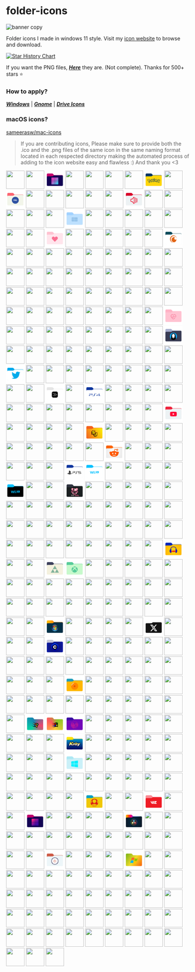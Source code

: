 # folder-icons
![banner copy](https://github.com/sameerasw/folder-icons/assets/68902530/9b18a31b-c14f-4d68-8bc4-dbe9f70f7a4d)

Folder icons I made in windows 11 style. Visit my [icon website](https://www.sameerasw.com/icons/categories) to browse and download.

<a href="https://star-history.com/#sameerasw/folder-icons&Date">
 <picture>
   <source media="(prefers-color-scheme: dark)" srcset="https://api.star-history.com/svg?repos=sameerasw/folder-icons&type=Date&theme=dark" />
   <source media="(prefers-color-scheme: light)" srcset="https://api.star-history.com/svg?repos=sameerasw/folder-icons&type=Date" />
   <img alt="Star History Chart" src="https://api.star-history.com/svg?repos=sameerasw/folder-icons&type=Date" />
 </picture>
</a>

If you want the PNG files, [***Here***](https://github.com/sameerasw/folder-icons/tree/main/PNGs) they are. (Not complete). Thanks for 500+ stars ⭐

### How to apply?           
[***Windows***](https://t.me/tidwib/81) | 
[***Gnome***](https://t.me/tidwib/84) | 
[***Drive Icons***](https://t.me/tidwib/344)

### macOS icons?
[sameerasw/mac-icons](https://github.com/sameerasw/mac-icons)

> If you are contributing icons, Please make sure to provide both the .ico and the .png files of the same icon in the same naming format located in each respected directory making the automated process of adding to the icon website easy and flawless :)
And thank you <3

<!-- ICONS_GRID_START -->
<img src="/PNGs/adb.png" width="50" height="50"> <img src="/PNGs/intel.png" width="50" height="50"> <img src="/PNGs/windows-alt02.png" width="50" height="50"> <img src="/PNGs/voltageos.png" width="50" height="50"> <img src="/PNGs/java.png" width="50" height="50"> <img src="/PNGs/ryzen.png" width="50" height="50"> <img src="/PNGs/ps3.png" width="50" height="50"> <img src="/PNGs/pokemon.png" width="50" height="50"> <img src="/PNGs/amd.png" width="50" height="50"> <img src="/PNGs/myanimelist.png" width="50" height="50">
<img src="/PNGs/font.png" width="50" height="50"> <img src="/PNGs/excel.png" width="50" height="50"> <img src="/PNGs/root.png" width="50" height="50"> <img src="/PNGs/samsung.png" width="50" height="50"> <img src="/PNGs/lawnchair-alt.png" width="50" height="50"> <img src="/PNGs/sound.png" width="50" height="50"> <img src="/PNGs/gimp.png" width="50" height="50"> <img src="/PNGs/Redbubble.png" width="50" height="50"> <img src="/PNGs/hp.png" width="50" height="50"> <img src="/PNGs/android-text.png" width="50" height="50">
<img src="/PNGs/epic-games.png" width="50" height="50"> <img src="/PNGs/windows-1.png" width="50" height="50"> <img src="/PNGs/gtav.png" width="50" height="50"> <img src="/PNGs/fiveM.png" width="50" height="50"> <img src="/PNGs/garuda-linux.png" width="50" height="50"> <img src="/PNGs/package.png" width="50" height="50"> <img src="/PNGs/google-pixel5.png" width="50" height="50"> <img src="/PNGs/kde-connect.png" width="50" height="50"> <img src="/PNGs/degree.png" width="50" height="50"> <img src="/PNGs/heart.png" width="50" height="50">
<img src="/PNGs/razer.png" width="50" height="50"> <img src="/PNGs/citra-emu.png" width="50" height="50"> <img src="/PNGs/sparkos.png" width="50" height="50"> <img src="/PNGs/google-w.png" width="50" height="50"> <img src="/PNGs/risingos.png" width="50" height="50"> <img src="/PNGs/crunchyroll.png" width="50" height="50"> <img src="/PNGs/vue.png" width="50" height="50"> <img src="/PNGs/PLM.png" width="50" height="50"> <img src="/PNGs/word.png" width="50" height="50"> <img src="/PNGs/google-pixel8.png" width="50" height="50">
<img src="/PNGs/google-pixel6pro.png" width="50" height="50"> <img src="/PNGs/infinix-gt20-pro.png" width="50" height="50"> <img src="/PNGs/code.png" width="50" height="50"> <img src="/PNGs/RPCS3-emu.png" width="50" height="50"> <img src="/PNGs/nikgapps.png" width="50" height="50"> <img src="/PNGs/f1.png" width="50" height="50"> <img src="/PNGs/kubuntu.png" width="50" height="50"> <img src="/PNGs/Vita3K-emu.png" width="50" height="50"> <img src="/PNGs/minecraft.png" width="50" height="50"> <img src="/PNGs/asus.png" width="50" height="50">
<img src="/PNGs/apple-alt.png" width="50" height="50"> <img src="/PNGs/sass.png" width="50" height="50"> <img src="/PNGs/aorus.png" width="50" height="50"> <img src="/PNGs/dreamcast.png" width="50" height="50"> <img src="/PNGs/oxygenos.png" width="50" height="50"> <img src="/PNGs/rhel.png" width="50" height="50"> <img src="/PNGs/escapist-2.png" width="50" height="50"> <img src="/PNGs/oneui.png" width="50" height="50"> <img src="/PNGs/google.png" width="50" height="50"> <img src="/PNGs/work.png" width="50" height="50">
<img src="/PNGs/s23u.png" width="50" height="50"> <img src="/PNGs/personal.png" width="50" height="50"> <img src="/PNGs/android-13.png" width="50" height="50"> <img src="/PNGs/settings.png" width="50" height="50"> <img src="/PNGs/onedrive.png" width="50" height="50"> <img src="/PNGs/predator.png" width="50" height="50"> <img src="/PNGs/awakenos.png" width="50" height="50"> <img src="/PNGs/mGBA-emu.png" width="50" height="50"> <img src="/PNGs/autorun.png" width="50" height="50"> <img src="/PNGs/infinix.png" width="50" height="50">
<img src="/PNGs/Revo-uninstaller.png" width="50" height="50"> <img src="/PNGs/heart-pulse.png" width="50" height="50"> <img src="/PNGs/auto-cad.png" width="50" height="50"> <img src="/PNGs/google-pixel7pro.png" width="50" height="50"> <img src="/PNGs/ahk.png" width="50" height="50"> <img src="/PNGs/sims.png" width="50" height="50"> <img src="/PNGs/music.png" width="50" height="50"> <img src="/PNGs/golang.png" width="50" height="50"> <img src="/PNGs/documents.png" width="50" height="50"> <img src="/PNGs/nzxt.png" width="50" height="50">
<img src="/PNGs/spirited-away.png" width="50" height="50"> <img src="/PNGs/gog.png" width="50" height="50"> <img src="/PNGs/google-pixel7.png" width="50" height="50"> <img src="/PNGs/garuda-linux-dragonized.png" width="50" height="50"> <img src="/PNGs/legion.png" width="50" height="50"> <img src="/PNGs/folder-icons.png" width="50" height="50"> <img src="/PNGs/stex.png" width="50" height="50"> <img src="/PNGs/forza-horizon.png" width="50" height="50"> <img src="/PNGs/adobe-creative-cloud.png" width="50" height="50"> <img src="/PNGs/android-14.png" width="50" height="50">
<img src="/PNGs/twitter.png" width="50" height="50"> <img src="/PNGs/sega-saturn.png" width="50" height="50"> <img src="/PNGs/warzone.png" width="50" height="50"> <img src="/PNGs/design.png" width="50" height="50"> <img src="/PNGs/bitbucket.png" width="50" height="50"> <img src="/PNGs/css.png" width="50" height="50"> <img src="/PNGs/yuzu-emu.png" width="50" height="50"> <img src="/PNGs/roblox.png" width="50" height="50"> <img src="/PNGs/ropbox.png" width="50" height="50"> <img src="/PNGs/microsoft-365-new.png" width="50" height="50">
<img src="/PNGs/copyq.png" width="50" height="50"> <img src="/PNGs/cobalt.tools.png" width="50" height="50"> <img src="/PNGs/adobe-substance3d.png" width="50" height="50"> <img src="/PNGs/ps4.png" width="50" height="50"> <img src="/PNGs/numpad-macros.png" width="50" height="50"> <img src="/PNGs/ea.png" width="50" height="50"> <img src="/PNGs/terminal.png" width="50" height="50"> <img src="/PNGs/sega-genesis.png" width="50" height="50"> <img src="/PNGs/google-pixel3.png" width="50" height="50"> <img src="/PNGs/sony-alpha.png" width="50" height="50">
<img src="/PNGs/arch.png" width="50" height="50"> <img src="/PNGs/lg.png" width="50" height="50"> <img src="/PNGs/vhd.png" width="50" height="50"> <img src="/PNGs/dell.png" width="50" height="50"> <img src="/PNGs/nintendo.png" width="50" height="50"> <img src="/PNGs/mi.png" width="50" height="50"> <img src="/PNGs/youtube.png" width="50" height="50"> <img src="/PNGs/Vagrant.png" width="50" height="50"> <img src="/PNGs/mi-a2-lite.png" width="50" height="50"> <img src="/PNGs/oneplus-6.png" width="50" height="50">
<img src="/PNGs/Dism++.png" width="50" height="50"> <img src="/PNGs/shonen-jump.png" width="50" height="50"> <img src="/PNGs/user.png" width="50" height="50"> <img src="/PNGs/pubg.png" width="50" height="50"> <img src="/PNGs/poco-f1.png" width="50" height="50"> <img src="/PNGs/supirioros.png" width="50" height="50"> <img src="/PNGs/html.png" width="50" height="50"> <img src="/PNGs/github-alt.png" width="50" height="50"> <img src="/PNGs/desktop-computer.png" width="50" height="50"> <img src="/PNGs/android.png" width="50" height="50">
<img src="/PNGs/steam.png" width="50" height="50"> <img src="/PNGs/reddit.png" width="50" height="50"> <img src="/PNGs/gopher.png" width="50" height="50"> <img src="/PNGs/wii.png" width="50" height="50"> <img src="/PNGs/gnome-web.png" width="50" height="50"> <img src="/PNGs/havoc.png" width="50" height="50"> <img src="/PNGs/gigabyte.png" width="50" height="50"> <img src="/PNGs/google-pixel4.png" width="50" height="50"> <img src="/PNGs/ps5.png" width="50" height="50"> <img src="/PNGs/wii-u-alt01.png" width="50" height="50">
<img src="/PNGs/safari.png" width="50" height="50"> <img src="/PNGs/ps1.png" width="50" height="50"> <img src="/PNGs/opera.png" width="50" height="50"> <img src="/PNGs/linux-mint.png" width="50" height="50"> <img src="/PNGs/wii-u.png" width="50" height="50"> <img src="/PNGs/gitlab.png" width="50" height="50"> <img src="/PNGs/bit.png" width="50" height="50"> <img src="/PNGs/fitgirl-repacks.png" width="50" height="50"> <img src="/PNGs/lumion.png" width="50" height="50"> <img src="/PNGs/adobe-animate.png" width="50" height="50">
<img src="/PNGs/adobe-dreamweaver.png" width="50" height="50"> <img src="/PNGs/flight-simulator.png" width="50" height="50"> <img src="/PNGs/os.png" width="50" height="50"> <img src="/PNGs/nvidia.png" width="50" height="50"> <img src="/PNGs/windows-10.png" width="50" height="50"> <img src="/PNGs/adobe-after-effects.png" width="50" height="50"> <img src="/PNGs/graphics.png" width="50" height="50"> <img src="/PNGs/apple.png" width="50" height="50"> <img src="/PNGs/microg.png" width="50" height="50"> <img src="/PNGs/syberiaos.png" width="50" height="50">
<img src="/PNGs/popmods.png" width="50" height="50"> <img src="/PNGs/crdroid.png" width="50" height="50"> <img src="/PNGs/deepin.png" width="50" height="50"> <img src="/PNGs/ms-edge.png" width="50" height="50"> <img src="/PNGs/open-suse.png" width="50" height="50"> <img src="/PNGs/surface.png" width="50" height="50"> <img src="/PNGs/discord.png" width="50" height="50"> <img src="/PNGs/destiny-2.png" width="50" height="50"> <img src="/PNGs/MelonDS-emu.png" width="50" height="50"> <img src="/PNGs/chrome.png" width="50" height="50">
<img src="/PNGs/lenovo.png" width="50" height="50"> <img src="/PNGs/spotify.png" width="50" height="50"> <img src="/PNGs/snes.png" width="50" height="50"> <img src="/PNGs/Rosalies-Mupen-GUI-emu.png" width="50" height="50"> <img src="/PNGs/adobe-acrobat.png" width="50" height="50"> <img src="/PNGs/mi-note-10-pro.png" width="50" height="50"> <img src="/PNGs/manjaro.png" width="50" height="50"> <img src="/PNGs/linux.png" width="50" height="50"> <img src="/PNGs/retroarch.png" width="50" height="50"> <img src="/PNGs/audacity.png" width="50" height="50">
<img src="/PNGs/videos.png" width="50" height="50"> <img src="/PNGs/Cemu-emu.png" width="50" height="50"> <img src="/PNGs/zelda.png" width="50" height="50"> <img src="/PNGs/Xbox-one.png" width="50" height="50"> <img src="/PNGs/google-drive.png" width="50" height="50"> <img src="/PNGs/rog.png" width="50" height="50"> <img src="/PNGs/evga.png" width="50" height="50"> <img src="/PNGs/nintendo-3ds.png" width="50" height="50"> <img src="/PNGs/league-of-legends.png" width="50" height="50"> <img src="/PNGs/google-pixel3a.png" width="50" height="50">
<img src="/PNGs/logitech.png" width="50" height="50"> <img src="/PNGs/halo.png" width="50" height="50"> <img src="/PNGs/flamegapps.png" width="50" height="50"> <img src="/PNGs/google-pixel7a.png" width="50" height="50"> <img src="/PNGs/Virtualbox.png" width="50" height="50"> <img src="/PNGs/courseforge.png" width="50" height="50"> <img src="/PNGs/rainbow-six.png" width="50" height="50"> <img src="/PNGs/figma.png" width="50" height="50"> <img src="/PNGs/dotos.png" width="50" height="50"> <img src="/PNGs/bluetooth.png" width="50" height="50">
<img src="/PNGs/dolphin-emu.png" width="50" height="50"> <img src="/PNGs/corsair.png" width="50" height="50"> <img src="/PNGs/google-pixel2xl.png" width="50" height="50"> <img src="/PNGs/markdown.png" width="50" height="50"> <img src="/PNGs/google-pixel8pro.png" width="50" height="50"> <img src="/PNGs/google-pixel4a5g.png" width="50" height="50"> <img src="/PNGs/nintendo-switch.png" width="50" height="50"> <img src="/PNGs/more.png" width="50" height="50"> <img src="/PNGs/sql.png" width="50" height="50"> <img src="/PNGs/windows-vista.png" width="50" height="50">
<img src="/PNGs/statix.png" width="50" height="50"> <img src="/PNGs/ancientos.png" width="50" height="50"> <img src="/PNGs/valorant.png" width="50" height="50"> <img src="/PNGs/thinkpad.png" width="50" height="50"> <img src="/PNGs/x.png" width="50" height="50"> <img src="/PNGs/opengapps.png" width="50" height="50"> <img src="/PNGs/adobe-premiere-pro.png" width="50" height="50"> <img src="/PNGs/fiverr.png" width="50" height="50"> <img src="/PNGs/civitai.png" width="50" height="50"> <img src="/PNGs/rdr-2.png" width="50" height="50">
<img src="/PNGs/google-pixel1.png" width="50" height="50"> <img src="/PNGs/adobe-express.png" width="50" height="50"> <img src="/PNGs/fortnite.png" width="50" height="50"> <img src="/PNGs/audio.png" width="50" height="50"> <img src="/PNGs/opera-gx.png" width="50" height="50"> <img src="/PNGs/poco-m2-pro.png" width="50" height="50"> <img src="/PNGs/samsung-galaxy-m02.png" width="50" height="50"> <img src="/PNGs/google-pixel2.png" width="50" height="50"> <img src="/PNGs/chromium.png" width="50" height="50"> <img src="/PNGs/alienware.png" width="50" height="50">
<img src="/PNGs/centos.png" width="50" height="50"> <img src="/PNGs/evolutionx.png" width="50" height="50"> <img src="/PNGs/movies.png" width="50" height="50"> <img src="/PNGs/google-b.png" width="50" height="50"> <img src="/PNGs/php.png" width="50" height="50"> <img src="/PNGs/firefox.png" width="50" height="50"> <img src="/PNGs/GSI.png" width="50" height="50"> <img src="/PNGs/dragon-ball.png" width="50" height="50"> <img src="/PNGs/PPSSPP-gold-emu.png" width="50" height="50"> <img src="/PNGs/pixel-camera.png" width="50" height="50">
<img src="/PNGs/adobe.png" width="50" height="50"> <img src="/PNGs/acer.png" width="50" height="50"> <img src="/PNGs/ubuntu-studio.png" width="50" height="50"> <img src="/PNGs/popchat.png" width="50" height="50"> <img src="/PNGs/resident-evil.png" width="50" height="50"> <img src="/PNGs/games-alt.png" width="50" height="50"> <img src="/PNGs/wallpapers.png" width="50" height="50"> <img src="/PNGs/sony.png" width="50" height="50"> <img src="/PNGs/cities-skylines.png" width="50" height="50"> <img src="/PNGs/gentoo.png" width="50" height="50">
<img src="/PNGs/adobe-photoshop.png" width="50" height="50"> <img src="/PNGs/android-one.png" width="50" height="50"> <img src="/PNGs/gapps.png" width="50" height="50"> <img src="/PNGs/windows-95.png" width="50" height="50"> <img src="/PNGs/windows-3.1.png" width="50" height="50"> <img src="/PNGs/earthbound.png" width="50" height="50"> <img src="/PNGs/vscode.png" width="50" height="50"> <img src="/PNGs/android-12.png" width="50" height="50"> <img src="/PNGs/obs-studio.png" width="50" height="50"> <img src="/PNGs/pixel-experience.png" width="50" height="50">
<img src="/PNGs/google-pixel-fold.png" width="50" height="50"> <img src="/PNGs/adobe-lightroom-classic.png" width="50" height="50"> <img src="/PNGs/elden-ring.png" width="50" height="50"> <img src="/PNGs/tv-shows.png" width="50" height="50"> <img src="/PNGs/kirby.png" width="50" height="50"> <img src="/PNGs/8).png" width="50" height="50"> <img src="/PNGs/web.png" width="50" height="50"> <img src="/PNGs/Europa-Universalis-4.png" width="50" height="50"> <img src="/PNGs/popwalls.png" width="50" height="50"> <img src="/PNGs/msi.png" width="50" height="50">
<img src="/PNGs/grounded.png" width="50" height="50"> <img src="/PNGs/ubuntu.png" width="50" height="50"> <img src="/PNGs/Qbittorent.png" width="50" height="50"> <img src="/PNGs/windows-8.1.png" width="50" height="50"> <img src="/PNGs/rainmeter.png" width="50" height="50"> <img src="/PNGs/blockbench.png" width="50" height="50"> <img src="/PNGs/fedora.png" width="50" height="50"> <img src="/PNGs/clone-hero-emu.png" width="50" height="50"> <img src="/PNGs/brave.png" width="50" height="50"> <img src="/PNGs/lineageos.png" width="50" height="50">
<img src="/PNGs/mi-note-9.png" width="50" height="50"> <img src="/PNGs/stardew-valley.png" width="50" height="50"> <img src="/PNGs/zorin.png" width="50" height="50"> <img src="/PNGs/study.png" width="50" height="50"> <img src="/PNGs/nameless.png" width="50" height="50"> <img src="/PNGs/windows-11.png" width="50" height="50"> <img src="/PNGs/radeon.png" width="50" height="50"> <img src="/PNGs/android-11.png" width="50" height="50"> <img src="/PNGs/Hwinfo.png" width="50" height="50"> <img src="/PNGs/modern-warfare-2.png" width="50" height="50">
<img src="/PNGs/telegram.png" width="50" height="50"> <img src="/PNGs/pictures.png" width="50" height="50"> <img src="/PNGs/mario.png" width="50" height="50"> <img src="/PNGs/ps2.png" width="50" height="50"> <img src="/PNGs/apex-legends.png" width="50" height="50"> <img src="/PNGs/viz.png" width="50" height="50"> <img src="/PNGs/downloads.png" width="50" height="50"> <img src="/PNGs/backup.png" width="50" height="50"> <img src="/PNGs/windows-alt01.png" width="50" height="50"> <img src="/PNGs/rocket-league.png" width="50" height="50">
<img src="/PNGs/vim.png" width="50" height="50"> <img src="/PNGs/mi-note-7.png" width="50" height="50"> <img src="/PNGs/overwatch.png" width="50" height="50"> <img src="/PNGs/davinci.png" width="50" height="50"> <img src="/PNGs/nikon.png" width="50" height="50"> <img src="/PNGs/dota-2.png" width="50" height="50"> <img src="/PNGs/adobe-audition.png" width="50" height="50"> <img src="/PNGs/drepfest.png" width="50" height="50"> <img src="/PNGs/tools.png" width="50" height="50"> <img src="/PNGs/google-photos.png" width="50" height="50">
<img src="/PNGs/omen.png" width="50" height="50"> <img src="/PNGs/Kaspersky.png" width="50" height="50"> <img src="/PNGs/sketchup.png" width="50" height="50"> <img src="/PNGs/powerpoint.png" width="50" height="50"> <img src="/PNGs/adobe-lightroom.png" width="50" height="50"> <img src="/PNGs/Windows-updated-blocker.png" width="50" height="50"> <img src="/PNGs/Readyfor-Motorola.png" width="50" height="50"> <img src="/PNGs/naruto-japanese-cuisine.png" width="50" height="50"> <img src="/PNGs/json.png" width="50" height="50"> <img src="/PNGs/yaap.png" width="50" height="50">
<img src="/PNGs/javascript-js.png" width="50" height="50"> <img src="/PNGs/windows-xp.png" width="50" height="50"> <img src="/PNGs/twrp.png" width="50" height="50"> <img src="/PNGs/diablo-4.png" width="50" height="50"> <img src="/PNGs/user2.png" width="50" height="50"> <img src="/PNGs/pixelbuilds.png" width="50" height="50"> <img src="/PNGs/poco-x3.png" width="50" height="50"> <img src="/PNGs/python.png" width="50" height="50"> <img src="/PNGs/cyberpunk.png" width="50" height="50"> <img src="/PNGs/gopro.png" width="50" height="50">
<img src="/PNGs/adobe-indesign.png" width="50" height="50"> <img src="/PNGs/disabled.png" width="50" height="50"> <img src="/PNGs/google-pixel6a.png" width="50" height="50"> <img src="/PNGs/ryujinx-emu.png" width="50" height="50"> <img src="/PNGs/PPSSPP-standard-emu.png" width="50" height="50"> <img src="/PNGs/adobe-illustrator.png" width="50" height="50"> <img src="/PNGs/hearts-of-iron-4.png" width="50" height="50"> <img src="/PNGs/tidwib.png" width="50" height="50"> <img src="/PNGs/canon.png" width="50" height="50"> <img src="/PNGs/csgo.png" width="50" height="50">
<img src="/PNGs/playstation.png" width="50" height="50"> <img src="/PNGs/cherishos.png" width="50" height="50"> <img src="/PNGs/drive_icons/drive-kubuntu.png" width="50" height="50"> <img src="/PNGs/drive_icons/drive-fedora.png" width="50" height="50"> <img src="/PNGs/drive_icons/drive-ubuntu-studio.png" width="50" height="50"> <img src="/PNGs/drive_icons/drive-deepin.png" width="50" height="50"> <img src="/PNGs/drive_icons/drive-backups.png" width="50" height="50"> <img src="/PNGs/drive_icons/drive-garuda-linux.png" width="50" height="50"> <img src="/PNGs/drive_icons/drive-open-suse.png" width="50" height="50"> <img src="/PNGs/drive_icons/drive-centos.png" width="50" height="50">
<img src="/PNGs/drive_icons/drive-videos.png" width="50" height="50"> <img src="/PNGs/drive_icons/drive-gentoo.png" width="50" height="50"> <img src="/PNGs/drive_icons/drive-pictures.png" width="50" height="50"> <img src="/PNGs/drive_icons/drive-linux-mint.png" width="50" height="50"> <img src="/PNGs/drive_icons/drive-retroarch.png" width="50" height="50"> <img src="/PNGs/drive_icons/drive-garuda-linux-dragonized.png" width="50" height="50"> <img src="/PNGs/drive_icons/drive-manjaro.png" width="50" height="50"> <img src="/PNGs/drive_icons/drive-music.png" width="50" height="50"> <img src="/PNGs/drive_icons/drive-zorin.png" width="50" height="50"> <img src="/PNGs/drive_icons/drive-coding.png" width="50" height="50">
<img src="/PNGs/drive_icons/drive-kde-connect.png" width="50" height="50"> <img src="/PNGs/drive_icons/drive-arch.png" width="50" height="50"> <img src="/PNGs/drive_icons/drive-minecraft.png" width="50" height="50">
<!-- ICONS_GRID_END -->
